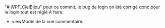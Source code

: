 "# WPF_CielBijou" 
pour ce commit, le bug de login on été corrigé donc pour le login tout est réglé
A faire:
- viewModel de la vue commentaire. 

